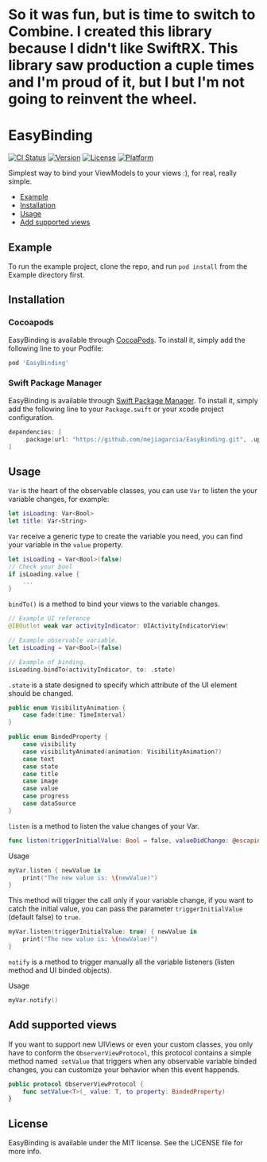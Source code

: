 # So it was fun, but is time to switch to Combine. I created this library because I didn't like SwiftRX. This library saw production a cuple times and I'm proud of it, but I but I'm not going to reinvent the wheel.

# EasyBinding

[![CI Status](https://img.shields.io/travis/mejiagarcia/EasyBinding.svg?style=flat)](https://travis-ci.org/mejiagarcia/EasyBinding)
[![Version](https://img.shields.io/cocoapods/v/EasyBinding.svg?style=flat)](https://cocoapods.org/pods/EasyBinding)
[![License](https://img.shields.io/cocoapods/l/EasyBinding.svg?style=flat)](https://cocoapods.org/pods/EasyBinding)
[![Platform](https://img.shields.io/cocoapods/p/EasyBinding.svg?style=flat)](https://cocoapods.org/pods/EasyBinding)

Simplest way to bind your ViewModels to your views :), for real, really simple.

- [Example](#example)
- [Installation](#installation)
- [Usage](#usage)
- [Add supported views](#add-supported-views)

## Example

To run the example project, clone the repo, and run `pod install` from the Example directory first.

## Installation

### Cocoapods

EasyBinding is available through [CocoaPods](https://cocoapods.org). To install
it, simply add the following line to your Podfile:

```ruby
pod 'EasyBinding'
```

### Swift Package Manager

EasyBinding is available through [Swift Package Manager](https://swift.org/package-manager/). To install
it, simply add the following line to your `Package.swift` or your xcode project configuration.

```swift
dependencies: [
    .package(url: "https://github.com/mejiagarcia/EasyBinding.git", .upToNextMajor(from: "0.2.6"))
]
```

## Usage

`Var` is the heart of the observable classes, you can use `Var` to listen the your variable changes, for example:


```swift
let isLoading: Var<Bool>
let title: Var<String>
```

`Var` receive a generic type to create the variable you need, you can find your variable in the `value` property.

```swift
let isLoading = Var<Bool>(false)
// Check your bool
if isLoading.value {
    ...
}
```

`bindTo()` is a method to bind your views to the variable changes.
```swift
// Example UI reference
@IBOutlet weak var activityIndicator: UIActivityIndicatorView!

// Example observable variable.
let isLoading = Var<Bool>(false)

// Example of binding.
isLoading.bindTo(activityIndicator, to: .state)
```

`.state` is a state designed to specify which attribute of the UI element should be changed.
```swift
public enum VisibilityAnimation {
    case fade(time: TimeInterval)
}

public enum BindedProperty {
    case visibility
    case visibilityAnimated(animation: VisibilityAnimation?)
    case text
    case state
    case title
    case image
    case value
    case progress
    case dataSource
}
```

`listen` is a method to listen the value changes of your Var.
```swift
func listen(triggerInitialValue: Bool = false, valueDidChange: @escaping (T) -> Void)
```

Usage

```swift
myVar.listen { newValue in
    print("The new value is: \(newValue)")
}
```

This method will trigger the call only if your variable change, if you want to catch the initial value, you can pass the parameter `triggerInitialValue` (default false) to `true`.

```swift
myVar.listen(triggerInitialValue: true) { newValue in
    print("The new value is: \(newValue)")
}
```


`notify` is a method to trigger manually all the variable listeners (listen method and UI binded objects).

Usage

```swift
myVar.notify()
```

## Add supported views
If you want to support new UIViews or even your custom classes, you only have to conform the `ObserverViewProtocol`, this protocol contains a simple method named` setValue` that triggers when any observable variable binded changes, you can customize your behavior when this event happends.


```swift
public protocol ObserverViewProtocol {
    func setValue<T>(_ value: T, to property: BindedProperty)
}
```

## License

EasyBinding is available under the MIT license. See the LICENSE file for more info.
